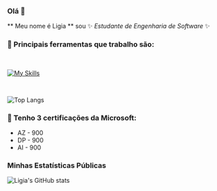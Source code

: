 ### Olá 👋

** Meu nome é Ligia ** sou   ✨ _Estudante de Engenharia de Software_ ✨
### 🔭 Principais ferramentas que trabalho são:
<br>

[![My Skills](https://skillicons.dev/icons?i=cs,java,py,js,html,css,mysql)](https://skillicons.dev)

<!-- https://github.com/tandpfun/skill-icons?tab=readme-ov-file#icons-list -->

<br>

![Top Langs](https://github-readme-stats.vercel.app/api/top-langs/?username=Ligialuccas&layout=compact)

### 🌱 Tenho 3 certificações da Microsoft:
- AZ - 900
- DP - 900
- AI - 900

### Minhas Estatísticas Públicas 

![Ligia's GitHub stats](https://github-readme-stats.vercel.app/api?username=Ligialuccas&show_icons=true&theme=synthwave)
